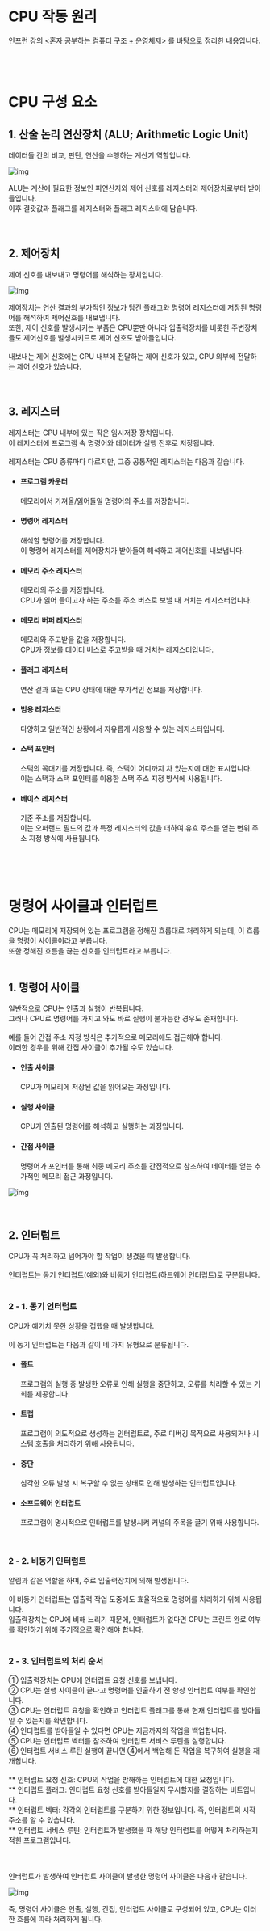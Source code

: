 # CPU 작동 원리

인프런 강의 [<혼자 공부하는 컴퓨터 구조 + 운영체제>](https://www.inflearn.com/course/%ED%98%BC%EC%9E%90-%EA%B3%B5%EB%B6%80%ED%95%98%EB%8A%94-%EC%BB%B4%ED%93%A8%ED%84%B0%EA%B5%AC%EC%A1%B0-%EC%9A%B4%EC%98%81%EC%B2%B4%EC%A0%9C/dashboard) 를 바탕으로 정리한 내용입니다.
</br>
</br>
</br>
</br>
# CPU 구성 요소

## 1. 산술 논리 연산장치 (ALU; Arithmetic Logic Unit)
데이터들 간의 비교, 판단, 연산을 수행하는 계산기 역할입니다.

![img](../image/정현주-image1.png)

ALU는 계산에 필요한 정보인 피연산자와 제어 신호를 레지스터와 제어장치로부터 받아들입니다.  
이후 결괏값과 플래그를 레지스터와 플래그 레지스터에 담습니다.
</br>
</br>
</br>
## 2. 제어장치
제어 신호를 내보내고 명령어를 해석하는 장치입니다.

![img](../image/정현주-image2.png)

제어장치는 연산 결과의 부가적인 정보가 담긴 플래그와 명령어 레지스터에 저장된 명령어를 해석하여 제어신호를 내보냅니다.  
또한, 제어 신호를 발생시키는 부품은 CPU뿐만 아니라 입출력장치를 비롯한 주변장치들도 제어신호를 발생시키므로 제어 신호도 받아들입니다.
</br>
</br>
내보내는 제어 신호에는 CPU 내부에 전달하는 제어 신호가 있고, CPU 외부에 전달하는 제어 신호가 있습니다.
</br>
</br>
</br>
## 3. 레지스터
레지스터는 CPU 내부에 있는 작은 임시저장 장치입니다.  
이 레지스터에 프로그램 속 명령어와 데이터가 실행 전후로 저장됩니다.
</br>
</br>
레지스터는 CPU 종류마다 다르지만, 그중 공통적인 레지스터는 다음과 같습니다.

* #### 프로그램 카운터
  메모리에서 가져올/읽어들일 명령어의 주소를 저장합니다.

* #### 명령어 레지스터
  해석할 명령어를 저장합니다.  
  이 명령어 레지스터를 제어장치가 받아들여 해석하고 제어신호를 내보냅니다.

* #### 메모리 주소 레지스터
  메모리의 주소를 저장합니다.  
  CPU가 읽어 들이고자 하는 주소를 주소 버스로 보낼 때 거치는 레지스터입니다.

* #### 메모리 버퍼 레지스터
  메모리와 주고받을 값을 저장합니다.  
  CPU가 정보를 데이터 버스로 주고받을 때 거치는 레지스터입니다.

* #### 플래그 레지스터
  연산 결과 또는 CPU 상태에 대한 부가적인 정보를 저장합니다.

* #### 범용 레지스터
  다양하고 일반적인 상황에서 자유롭게 사용할 수 있는 레지스터입니다.

* #### 스택 포인터
  스택의 꼭대기를 저장합니다. 즉, 스택이 어디까지 차 있는지에 대한 표시입니다.  
  이는 스택과 스택 포인터를 이용한 스택 주소 지정 방식에 사용됩니다.

* #### 베이스 레지스터
  기준 주소를 저장합니다.  
  이는 오퍼랜드 필드의 값과 특정 레지스터의 값을 더하여 유효 주소를 얻는 변위 주소 지정 방식에 사용됩니다.
</br>
</br>
</br>

# 명령어 사이클과 인터럽트
CPU는 메모리에 저장되어 있는 프로그램을 정해진 흐름대로 처리하게 되는데, 이 흐름을 명령어 사이클이라고 부릅니다.  
또한 정해진 흐름을 끊는 신호를 인터럽트라고 부릅니다.
</br>
</br>
## 1. 명령어 사이클
일반적으로 CPU는 인출과 실행이 반복됩니다.  
그러나 CPU로 명령어를 가지고 와도 바로 실행이 불가능한 경우도 존재합니다.
</br>
</br>
예를 들어 간접 주소 지정 방식은 추가적으로 메모리에도 접근해야 합니다.  
이러한 경우를 위해 간접 사이클이 추가될 수도 있습니다.

* #### 인출 사이클
  CPU가 메모리에 저장된 값을 읽어오는 과정입니다.
* #### 실행 사이클
  CPU가 인출된 명령어를 해석하고 실행하는 과정입니다.
* #### 간접 사이클
  명령어가 포인터를 통해 최종 메모리 주소를 간접적으로 참조하여 데이터를 얻는 추가적인 메모리 접근 과정입니다.

![img](../image/정현주-image3.png)

</br>

## 2. 인터럽트
CPU가 꼭 처리하고 넘어가야 할 작업이 생겼을 때 발생합니다.
</br>
</br>
인터럽트는 동기 인터럽트(예외)와 비동기 인터럽트(하드웨어 인터럽트)로 구분됩니다.
</br>
</br>
### 2 - 1. 동기 인터럽트
CPU가 예기치 못한 상황을 접했을 때 발생합니다.
</br>
</br>
이 동기 인터럽트는 다음과 같이 네 가지 유형으로 분류됩니다.

* #### 폴트
  프로그램의 실행 중 발생한 오류로 인해 실행을 중단하고, 오류를 처리할 수 있는 기회를 제공합니다.
* #### 트랩
  프로그램이 의도적으로 생성하는 인터럽트로, 주로 디버깅 목적으로 사용되거나 시스템 호출을 처리하기 위해 사용됩니다.
* #### 중단
  심각한 오류 발생 시 복구할 수 없는 상태로 인해 발생하는 인터럽트입니다.
* #### 소프트웨어 인터럽트
  프로그램이 명시적으로 인터럽트를 발생시켜 커널의 주목을 끌기 위해 사용합니다.
</br>

### 2 - 2. 비동기 인터럽트
알림과 같은 역할을 하며, 주로 입출력장치에 의해 발생됩니다.
</br>
</br>
이 비동기 인터럽트는 입출력 작업 도중에도 효율적으로 명령어를 처리하기 위해 사용됩니다.  
입출력장치는 CPU에 비해 느리기 때문에, 인터럽트가 없다면 CPU는 프린트 완료 여부를 확인하기 위해 주기적으로 확인해야 합니다.
</br>
</br>

### 2 - 3. 인터럽트의 처리 순서
① 입출력장치는 CPU에 인터럽트 요청 신호를 보냅니다.  
② CPU는 실행 사이클이 끝나고 명령어를 인출하기 전 항상 인터럽트 여부를 확인합니다.  
③ CPU는 인터럽트 요청을 확인하고 인터럽트 플래그를 통해 현재 인터럽트를 받아들일 수 있는지를 확인합니다.  
④ 인터럽트를 받아들일 수 있다면 CPU는 지금까지의 작업을 백업합니다.  
⑤ CPU는 인터럽트 벡터를 참조하여 인터럽트 서비스 루틴을 실행합니다.  
⑥ 인터럽트 서비스 루틴 실행이 끝나면 ④에서 백업해 둔 작업을 복구하여 실행을 재개합니다.
</br>
</br>
** 인터럽트 요청 신호: CPU의 작업을 방해하는 인터럽트에 대한 요청입니다.  
** 인터럽트 플래그: 인터럽트 요청 신호를 받아들일지 무시할지를 결정하는 비트입니다.  
** 인터럽트 벡터: 각각의 인터럽트를 구분하기 위한 정보입니다. 즉, 인터럽트의 시작 주소를 알 수 있습니다.  
** 인터럽트 서비스 루틴: 인터럽트가 발생했을 때 해당 인터럽트를 어떻게 처리하는지 적힌 프로그램입니다.  
</br>
</br>
</br>
인터럽트가 발생하여 인터럽트 사이클이 발생한 명령어 사이클은 다음과 같습니다.

![img](../image/정현주-image4.png)

즉, 명령어 사이클은 인출, 실행, 간접, 인터럽트 사이클로 구성되어 있고, CPU는 이러한 흐름에 따라 처리하게 됩니다.








